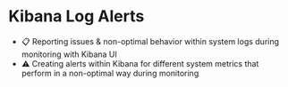 # Kibana Log Alerts

* 📋 Reporting issues & non-optimal behavior within system logs during monitoring with Kibana UI
* ⚠️ Creating alerts within Kibana for different system metrics that perform in a non-optimal way during monitoring

